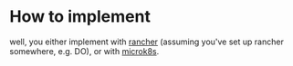 
# How to implement

well, you either implement with [rancher](https://github.com/mnbf9rca/kubernetes_config/blob/master/implement_rancher.md) (assuming you've set up rancher somewhere, e.g. DO), or with [microk8s](https://github.com/mnbf9rca/kubernetes_config/blob/master/implement_microk8s.md).
